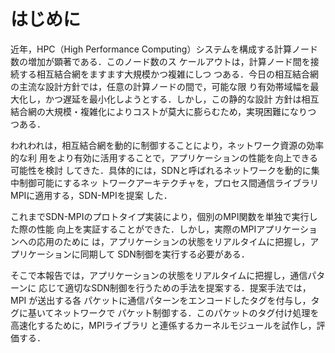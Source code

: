 # はじめに

<!-- 静的ネットワーク制御の限界 -->
近年，HPC（High Performance
Computing）システムを構成する計算ノード数の増加が顕著である．このノード数のス
ケールアウトは，計算ノード間を接続する相互結合網をますます大規模かつ複雑にしつ
つある．今日の相互結合網の主流な設計方針では，任意の計算ノードの間で，可能な限
り有効帯域幅を最大化し，かつ遅延を最小化しようとする．しかし，この静的な設計
方針は相互結合網の大規模・複雑化によりコストが莫大に膨らむため，実現困難になりつ
つある．

<!-- SDN-MPIの概要 -->
われわれは，相互結合網を動的に制御することにより，ネットワーク資源の効率的な利
用をより有効に活用することで，アプリケーションの性能を向上できる可能性を検討
してきた．具体的には，SDNと呼ばれるネットワークを動的に集中制御可能にするネッ
トワークアーキテクチャを，プロセス間通信ライブラリMPIに適用する，SDN-MPIを提案
した．

<!-- 問題 -->
これまでSDN-MPIのプロトタイプ実装により，個別のMPI関数を単独で実行した際の性能
向上を実証することができた．しかし，実際のMPIアプリケーションへの応用のために
は，アプリケーションの状態をリアルタイムに把握し，アプリケーションに同期して
SDN制御を実行する必要がある．

そこで本報告では，アプリケーションの状態をリアルタイムに把握し，通信パターンに
応じて適切なSDN制御を行うための手法を提案する．提案手法では，MPI が送出する各
パケットに通信パターンをエンコードしたタグを付与し，タグに基いてネットワークで
パケット制御する．このパケットのタグ付け処理を高速化するために，MPIライブラリ
と連係するカーネルモジュールを試作し，評価する．
